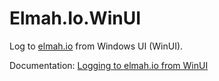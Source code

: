 # Elmah.Io.WinUI

Log to [elmah.io](https://elmah.io/) from Windows UI (WinUI).

Documentation: [Logging to elmah.io from WinUI](https://docs.elmah.io/logging-to-elmah-io-from-winui/)
